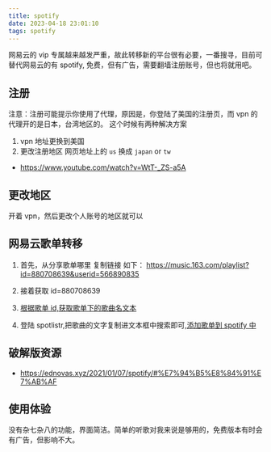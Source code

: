 ```yaml
---
title: spotify
date: 2023-04-18 23:01:10
tags: spotify
---
```


网易云的 vip 专属越来越发严重，故此转移新的平台很有必要，一番搜寻，目前可替代网易云的有 spotify,
免费，但有广告，需要翻墙注册账号，但也将就用吧。

## 注册

注意：注册可能提示你使用了代理，原因是，你登陆了美国的注册页，而 vpn 的代理开的是日本，台湾地区的。
这个时候有两种解决方案

1.  vpn 地址更换到美国
2.  更改注册地区 网页地址上的 `us` 换成 `japan` or `tw`

- https://www.youtube.com/watch?v=WtT-_ZS-a5A

## 更改地区

开着 vpn，然后更改个人账号的地区就可以

## 网易云歌单转移

1. 首先，从分享歌单哪里 复制链接 如下：
   https://music.163.com/playlist?id=880708639&userid=566890835
2. 接着获取 id=880708639
3. [根据歌单 id,获取歌单下的歌曲名文本](https://yyrcd.com/n2s/)

4. 登陆 spotlistr,把歌曲的文字复制进文本框中搜索即可,[添加歌单到 spotify 中](https://www.spotlistr.com/search/textbox)

## 破解版资源

- https://ednovas.xyz/2021/01/07/spotify/#%E7%94%B5%E8%84%91%E7%AB%AF

## 使用体验

没有杂七杂八的功能，界面简洁。简单的听歌对我来说是够用的，免费版本有时会有广告，但影响不大。
